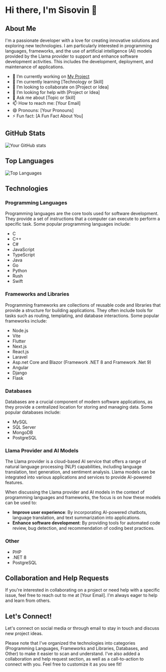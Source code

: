 # Hi there, I'm Sisovin 👋

## About Me

I'm a passionate developer with a love for creating innovative solutions and exploring new technologies. I am particularly interested in programming languages, frameworks, and the use of artificial intelligence (AI) models provided by the Llama provider to support and enhance software development activities. This includes the development, deployment, and maintenance of applications.

- 🔭 I’m currently working on [My Project](link-to-my-project)
- 🌱 I’m currently learning [Technology or Skill]
- 👯 I’m looking to collaborate on [Project or Idea]
- 🤔 I’m looking for help with [Project or Idea]
- 💬 Ask me about [Topic or Skill]
- 📫 How to reach me: [Your Email]
- 😄 Pronouns: [Your Pronouns]
- ⚡️ Fun fact: [A Fun Fact About You]

## GitHub Stats

![Your GitHub stats](https://github-readme-stats.vercel.app/api?username=sisovin&show_icons=true&theme=radical)

## Top Languages

![Top Languages](https://github-readme-stats.vercel.app/api/top-langs/?username=sisovin&layout=compact&theme=radical)

## Technologies

### Programming Languages

Programming languages are the core tools used for software development. They provide a set of instructions that a computer can execute to perform a specific task. Some popular programming languages include:

- C
- C++
- C#
- JavaScript
- TypeScript
- Java
- Go
- Python
- Rush
- Swift

### Frameworks and Libraries

Programming frameworks are collections of reusable code and libraries that provide a structure for building applications. They often include tools for tasks such as routing, templating, and database interactions. Some popular frameworks include:

- Node.js
- Vite
- Flutter
- Next.js
- React.js
- Laravel
- Asp.net Core and Blazor (Framework .NET 8 and Framework .Net 9)
- Angular
- Django
- Flask

### Databases

Databases are a crucial component of modern software applications, as they provide a centralized location for storing and managing data. Some popular databases include:

- MySQL
- SQL Server
- MongoDB
- PostgreSQL

### Llama Provider and AI Models

The Llama provider is a cloud-based AI service that offers a range of natural language processing (NLP) capabilities, including language translation, text generation, and sentiment analysis. Llama models can be integrated into various applications and services to provide AI-powered features.

When discussing the Llama provider and AI models in the context of programming languages and frameworks, the focus is on how these models can be used to:

- **Improve user experience**: By incorporating AI-powered chatbots, language translation, and text summarization into applications.
- **Enhance software development**: By providing tools for automated code review, bug detection, and recommendation of coding best practices.

### Other

- PHP
- .NET 8
- PostgreSQL

## Collaboration and Help Requests

If you're interested in collaborating on a project or need help with a specific issue, feel free to reach out to me at [Your Email]. I'm always eager to help and learn from others.

## Let's Connect!

Let's connect on social media or through email to stay in touch and discuss new project ideas.

Please note that I've organized the technologies into categories (Programming Languages, Frameworks and Libraries, Databases, and Other) to make it easier to scan and understand. I've also added a collaboration and help request section, as well as a call-to-action to connect with you. Feel free to customize it as you see fit!
